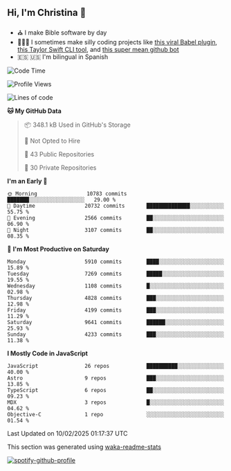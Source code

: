 ## Hi, I'm Christina 👋

- ⛪️ I make Bible software by day
- 👩🏼‍💻 I sometimes make silly coding projects like [this viral Babel plugin](https://www.instagram.com/reel/Cxvwz76vBus/), [this Taylor Swift CLI tool](https://github.com/christina-de-martinez/swift-commits), and [this super mean github bot](https://github.com/christina-de-martinez/roast-my-code)
- 🇪🇸 🇺🇸 I'm bilingual in Spanish

<!--START_SECTION:waka-->
![Code Time](http://img.shields.io/badge/Code%20Time-75%20hrs%2059%20mins-blue)

![Profile Views](http://img.shields.io/badge/Profile%20Views-3-blue)

![Lines of code](https://img.shields.io/badge/From%20Hello%20World%20I%27ve%20Written-23.8%20million%20lines%20of%20code-blue)

**🐱 My GitHub Data** 

> 📦 348.1 kB Used in GitHub's Storage 
 > 
> 🚫 Not Opted to Hire
 > 
> 📜 43 Public Repositories 
 > 
> 🔑 30 Private Repositories 
 > 
**I'm an Early 🐤** 

```text
🌞 Morning                10783 commits       ███████░░░░░░░░░░░░░░░░░░   29.00 % 
🌆 Daytime                20732 commits       ██████████████░░░░░░░░░░░   55.75 % 
🌃 Evening                2566 commits        ██░░░░░░░░░░░░░░░░░░░░░░░   06.90 % 
🌙 Night                  3107 commits        ██░░░░░░░░░░░░░░░░░░░░░░░   08.35 % 
```
📅 **I'm Most Productive on Saturday** 

```text
Monday                   5910 commits        ████░░░░░░░░░░░░░░░░░░░░░   15.89 % 
Tuesday                  7269 commits        █████░░░░░░░░░░░░░░░░░░░░   19.55 % 
Wednesday                1108 commits        █░░░░░░░░░░░░░░░░░░░░░░░░   02.98 % 
Thursday                 4828 commits        ███░░░░░░░░░░░░░░░░░░░░░░   12.98 % 
Friday                   4199 commits        ███░░░░░░░░░░░░░░░░░░░░░░   11.29 % 
Saturday                 9641 commits        ██████░░░░░░░░░░░░░░░░░░░   25.93 % 
Sunday                   4233 commits        ███░░░░░░░░░░░░░░░░░░░░░░   11.38 % 
```


**I Mostly Code in JavaScript** 

```text
JavaScript               26 repos            ██████████░░░░░░░░░░░░░░░   40.00 % 
Astro                    9 repos             ███░░░░░░░░░░░░░░░░░░░░░░   13.85 % 
TypeScript               6 repos             ██░░░░░░░░░░░░░░░░░░░░░░░   09.23 % 
MDX                      3 repos             █░░░░░░░░░░░░░░░░░░░░░░░░   04.62 % 
Objective-C              1 repo              ░░░░░░░░░░░░░░░░░░░░░░░░░   01.54 % 
```




 Last Updated on 10/02/2025 01:17:37 UTC
<!--END_SECTION:waka-->

This section was generated using [waka-readme-stats](https://github.com/anmol098/waka-readme-stats)

[![spotify-github-profile](https://spotify-github-profile.kittinanx.com/api/view?uid=1228436873&cover_image=true&theme=default&show_offline=false&background_color=121212&interchange=false&bar_color=53b14f&bar_color_cover=false)](https://spotify-github-profile.kittinanx.com/api/view?uid=1228436873&redirect=true)